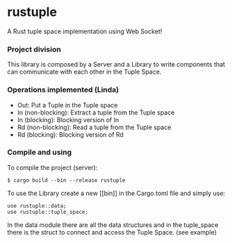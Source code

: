 # rustuple
A Rust tuple space implementation using Web Socket!

### Project division
This library is composed by a Server and a Library to write components that can communicate with each other in the Tuple Space.

### Operations implemented (Linda)
- Out: Put a Tuple in the Tuple space
- In (non-blocking): Extract a tuple from the Tuple space
- In (blocking): Blocking version of In
- Rd (non-blocking): Read a tuple from the Tuple space
- Rd (blocking): Blocking version of Rd

### Compile and using
To compile the project (server):
```
$ cargo build --bin --release rustuple 
```

To use the Library create a new [[bin]] in the Cargo.toml file and simply use:
```
use rustuple::data;
use rustuple::tuple_space;
```

In the data module there are all the data structures and in the tuple_space there is the struct to connect and access the Tuple Space. (see example)
